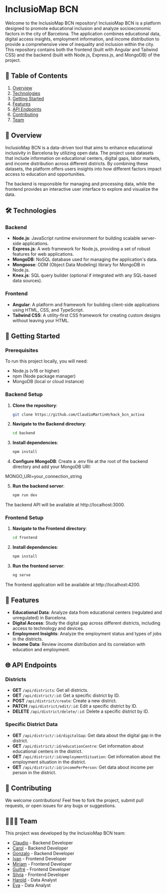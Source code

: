 # InclusioMap BCN

Welcome to the InclusioMap BCN repository! InclusioMap BCN is a platform designed to promote educational inclusion and analyze socioeconomic factors in the city of Barcelona. The application combines educational data, digital access insights, employment information, and income distribution to provide a comprehensive view of inequality and inclusion within the city. This repository contains both the frontend (built with Angular and Tailwind CSS) and the backend (built with Node.js, Express.js, and MongoDB) of the project.

## 📑 Table of Contents
1. [Overview](#-overview)
2. [Technologies](#-technologies)
3. [Getting Started](#-getting-started)
4. [Features](#-features)
5. [API Endpoints](#-api-endpoints)
6. [Contributing](#-contributing)
7. [Team](#-team)

## 🧭 Overview
InclusioMap BCN is a data-driven tool that aims to enhance educational inclusivity in Barcelona by utilizing open data. The project uses datasets that include information on educational centers, digital gaps, labor markets, and income distribution across different districts. By combining these datasets, the platform offers users insights into how different factors impact access to education and opportunities.

The backend is responsible for managing and processing data, while the frontend provides an interactive user interface to explore and visualize the data.

## 🛠️ Technologies

### Backend
- **Node.js**: JavaScript runtime environment for building scalable server-side applications.
- **Express.js**: A web framework for Node.js, providing a set of robust features for web applications.
- **MongoDB**: NoSQL database used for managing the application's data.
- **Mongoose**: ODM (Object Data Modeling) library for MongoDB in Node.js.
- **Knex.js**: SQL query builder (optional if integrated with any SQL-based data sources).

### Frontend
- **Angular**: A platform and framework for building client-side applications using HTML, CSS, and TypeScript.
- **Tailwind CSS**: A utility-first CSS framework for creating custom designs without leaving your HTML.

## 🚀 Getting Started

### Prerequisites
To run this project locally, you will need:
- Node.js (v16 or higher)
- npm (Node package manager)
- MongoDB (local or cloud instance)

### Backend Setup
1. **Clone the repository**:
    ```bash
   git clone https://github.com/ClaudioMartinH/hack_bcn_activa
2. **Navigate to the Backend directory**:
    ```bash
    cd backend
3. **Install dependencies**:
    ```bash
    npm install
4. **Configure MongoDB**:
Create a .env file at the root of the backend directory and add your MongoDB URI:

MONGO_URI=your_connection_string

5. **Run the backend server**:
    ```bash
    npm run dev
The backend API will be available at http://localhost:3000.



### Frontend Setup
1. **Navigate to the Frontend directory**:
    ```bash
    cd frontend
2. **Install dependencies**:
    ```bash
    npm install
3. **Run the frontend server**:
    ```bash
    ng serve
The frontend application will be available at http://localhost:4200.

## 📄 Features
- **Educational Data**: Analyze data from educational centers (regulated and unregulated) in Barcelona.
- **Digital Access**: Study the digital gap across different districts, including access to technology and devices.
- **Employment Insights**: Analyze the employment status and types of jobs in the districts.
- **Income Data**: Review income distribution and its correlation with education and employment.

## 🌐 API Endpoints

### Districts
- **GET** `/api/districts`: Get all districts.
- **GET** `/api/district/:id`: Get a specific district by ID.
- **POST** `/api/district/create`: Create a new district.
- **PATCH** `/api/district/edit/:id`: Edit a specific district by ID.
- **DELETE** `/api/district/delete/:id`: Delete a specific district by ID.

### Specific District Data
- **GET** `/api/district/:id/digitalGap`: Get data about the digital gap in the district.
- **GET** `/api/district/:id/educationCentre`: Get information about educational centers in the district.
- **GET** `/api/district/:id/employmentSituation`: Get information about the employment situation in the district.
- **GET** `/api/district/:id/incomePerPerson`: Get data about income per person in the district.

## 🤝 Contributing
We welcome contributions! Feel free to fork the project, submit pull requests, or open issues for any bugs or suggestions.

## 🧑‍🤝‍🧑 Team
This project was developed by the InclusioMap BCN team:
- [Claudio](https://github.com/ClaudioMartinH) - Backend Developer
- [Carol](https://github.com/Calonsogon) - Backend Developer
- [Gonzalo](https://github.com/ghOdisea) - Backend Developer
- [Ivan](https://github.com/ivanetierra) - Frontend Developer
- [Miriam](https://github.com/mmartincasas) - Frontend Developer
- [Guifré](https://github.com/guifreribas) - Frontend Developer
- [Silvia](https://github.com/SilviaEzra) - Frontend Developer
- [Harold](https://github.com/haroldavis) - Data Analyst
- [Eva](https://github.com/EvaCamachoM) - Data Analyst
